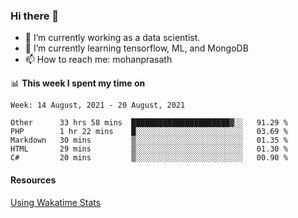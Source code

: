 ### Hi there 👋

- 🔭 I’m currently working as a data scientist.
- 🌱 I’m currently learning tensorflow, ML, and MongoDB
- 📫 How to reach me: mohanprasath

📊 **This week I spent my time on**
<!--START_SECTION:waka-->
```text
Week: 14 August, 2021 - 20 August, 2021

Other      33 hrs 58 mins  ██████████████████████▓░░   91.29 % 
PHP        1 hr 22 mins    █░░░░░░░░░░░░░░░░░░░░░░░░   03.69 % 
Markdown   30 mins         ▒░░░░░░░░░░░░░░░░░░░░░░░░   01.35 % 
HTML       29 mins         ▒░░░░░░░░░░░░░░░░░░░░░░░░   01.30 % 
C#         20 mins         ▒░░░░░░░░░░░░░░░░░░░░░░░░   00.90 % 
```
<!--END_SECTION:waka-->

#### Resources
[Using Wakatime Stats](https://github.com/marketplace/actions/waka-readme)
